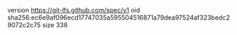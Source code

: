 version https://git-lfs.github.com/spec/v1
oid sha256:ec6e9af096ecd17747035a595504516871a79dea97524af323bedc29072c2c75
size 338
